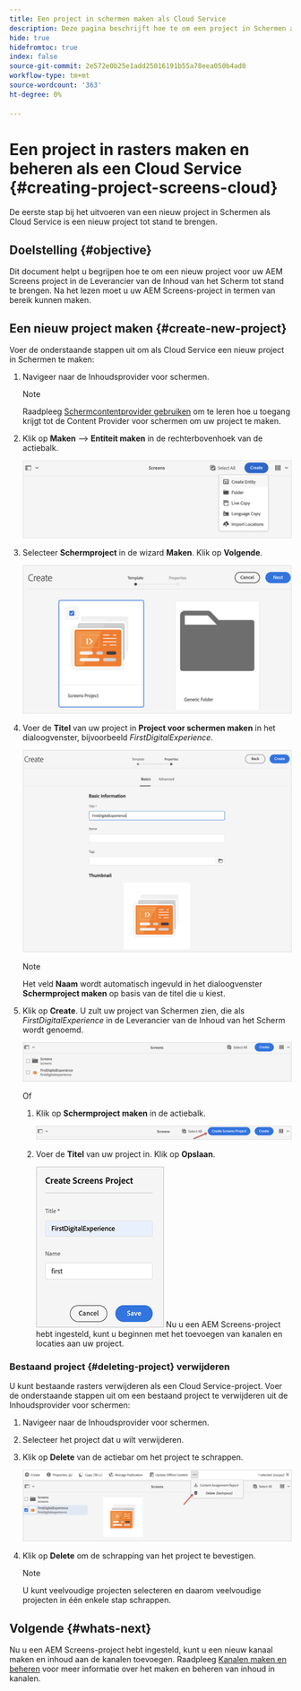 ```yaml
---
title: Een project in schermen maken als Cloud Service
description: Deze pagina beschrijft hoe te om een project in Schermen als Cloud Service tot stand te brengen.
hide: true
hidefromtoc: true
index: false
source-git-commit: 2e572e0b25e1add25016191b55a78eea050b4ad0
workflow-type: tm+mt
source-wordcount: '363'
ht-degree: 0%

---
```



# Een project in rasters maken en beheren als een Cloud Service {#creating-project-screens-cloud}

De eerste stap bij het uitvoeren van een nieuw project in Schermen als Cloud Service is een nieuw project tot stand te brengen.

## Doelstelling {#objective}

Dit document helpt u begrijpen hoe te om een nieuw project voor uw AEM Screens project in de Leverancier van de Inhoud van het Scherm tot stand te brengen. Na het lezen moet u uw AEM Screens-project in termen van bereik kunnen maken.

## Een nieuw project maken {#create-new-project}

Voer de onderstaande stappen uit om als Cloud Service een nieuw project in Schermen te maken:

1. Navigeer naar de Inhoudsprovider voor schermen.

   >[!NOTE]
   >Raadpleeg [Schermcontentprovider gebruiken](/help/screens-cloud/setting-up-project/using-screens-content-provider.md) om te leren hoe u toegang krijgt tot de Content Provider voor schermen om uw project te maken.

1. Klik op **Maken** —> **Entiteit maken** in de rechterbovenhoek van de actiebalk.

   ![](/help/screens-cloud/assets/create-content/create-project1.png)

1. Selecteer **Schermproject** in de wizard **Maken**. Klik op **Volgende**.

   ![](/help/screens-cloud/assets/create-content/create-project2.png)

1. Voer de **Titel** van uw project in **Project voor schermen maken** in het dialoogvenster, bijvoorbeeld *FirstDigitalExperience*.

   ![](/help/screens-cloud/assets/create-content/create-project3.png)

   >[!NOTE]
   >Het veld **Naam** wordt automatisch ingevuld in het dialoogvenster **Schermproject maken** op basis van de titel die u kiest.

1. Klik op **Create**. U zult uw project van Schermen zien, die als *FirstDigitalExperience* in de Leverancier van de Inhoud van het Scherm wordt genoemd.

   ![](/help/screens-cloud/assets/create-content/create-project4.png)


   Of

   1. Klik op **Schermproject maken** in de actiebalk.

      ![](/help/screens-cloud/assets/create-content/create-project7.png)

   1. Voer de **Titel** van uw project in. Klik op **Opslaan**.

      ![](/help/screens-cloud/assets/create-content/create-project6.png)
   Nu u een AEM Screens-project hebt ingesteld, kunt u beginnen met het toevoegen van kanalen en locaties aan uw project.

### Bestaand project {#deleting-project} verwijderen

U kunt bestaande rasters verwijderen als een Cloud Service-project.
Voer de onderstaande stappen uit om een bestaand project te verwijderen uit de Inhoudsprovider voor schermen:

1. Navigeer naar de Inhoudsprovider voor schermen.
1. Selecteer het project dat u wilt verwijderen.
1. Klik op **Delete** van de actiebar om het project te schrappen.

   ![](/help/screens-cloud/assets/create-content/create-project5.png)

1. Klik op **Delete** om de schrapping van het project te bevestigen.

   >[!NOTE]
   >U kunt veelvoudige projecten selecteren en daarom veelvoudige projecten in één enkele stap schrappen.

## Volgende {#whats-next}

Nu u een AEM Screens-project hebt ingesteld, kunt u een nieuw kanaal maken en inhoud aan de kanalen toevoegen. Raadpleeg [Kanalen maken en beheren](/help/screens-cloud/creating-content/creating-channels-screens-cloud.md) voor meer informatie over het maken en beheren van inhoud in kanalen.